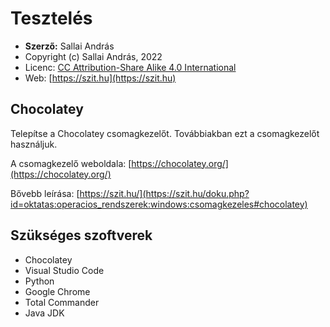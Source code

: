 # Tesztelés

* **Szerző:** Sallai András
* Copyright (c) Sallai András, 2022
* Licenc: [CC Attribution-Share Alike 4.0 International](https://creativecommons.org/licenses/by-sa/4.0/)
* Web: [https://szit.hu](https://szit.hu)

## Chocolatey

Telepítse a Chocolatey csomagkezelőt. Továbbiakban ezt a csomagkezelőt használjuk.

A csomagkezelő weboldala:
[https://chocolatey.org/](https://chocolatey.org/)

Bővebb leírása:
[https://szit.hu/](https://szit.hu/doku.php?id=oktatas:operacios_rendszerek:windows:csomagkezeles#chocolatey)

## Szükséges szoftverek

* Chocolatey
* Visual Studio Code
* Python
* Google Chrome
* Total Commander
* Java JDK

